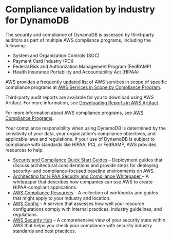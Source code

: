 # Compliance validation by industry for DynamoDB<a name="Compliance"></a>

The security and compliance of DynamoDB is assessed by third\-party auditors as part of multiple AWS compliance programs, including the following:
+ System and Organization Controls \(SOC\)
+ Payment Card Industry \(PCI\)
+ Federal Risk and Authorization Management Program \(FedRAMP\)
+ Health Insurance Portability and Accountability Act \(HIPAA\)

AWS provides a frequently updated list of AWS services in scope of specific compliance programs at [AWS Services in Scope by Compliance Program](https://aws.amazon.com/compliance/services-in-scope/)\.

Third\-party audit reports are available for you to download using AWS Artifact\. For more information, see [Downloading Reports in AWS Artifact](https://docs.aws.amazon.com/artifact/latest/ug/downloading-documents.html)\.

For more information about AWS compliance programs, see [AWS Compliance Programs](https://aws.amazon.com/compliance/programs/)\.

Your compliance responsibility when using DynamoDB is determined by the sensitivity of your data, your organization’s compliance objectives, and applicable laws and regulations\. If your use of DynamoDB is subject to compliance with standards like HIPAA, PCI, or FedRAMP, AWS provides resources to help:
+ [Security and Compliance Quick Start Guides](https://aws.amazon.com/quickstart/?awsf.quickstart-homepage-filter=categories%23security-identity-compliance) – Deployment guides that discuss architectural considerations and provide steps for deploying security\- and compliance\-focused baseline environments on AWS\.
+ [Architecting for HIPAA Security and Compliance Whitepaper ](https://docs.aws.amazon.com/whitepapers/latest/architecting-hipaa-security-and-compliance-on-aws/architecting-hipaa-security-and-compliance-on-aws.html) – A whitepaper that describes how companies can use AWS to create HIPAA\-compliant applications\.
+ [AWS Compliance Resources](https://aws.amazon.com/compliance/resources/) – A collection of workbooks and guides that might apply to your industry and location\.
+ [AWS Config](https://docs.aws.amazon.com/config/latest/developerguide/evaluate-config.html) – A service that assesses how well your resource configurations comply with internal practices, industry guidelines, and regulations\.
+ [AWS Security Hub](https://docs.aws.amazon.com/securityhub/latest/userguide/what-is-securityhub.html) – A comprehensive view of your security state within AWS that helps you check your compliance with security industry standards and best practices\.